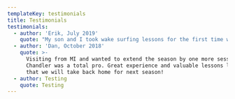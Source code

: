```yaml
---
templateKey: testimonials
title: Testimonials
testimonials:
  - author: 'Erik, July 2019'
    quote: "My son and I took wake surfing lessons for the first time with Chandler. Our boat club had recommended him and it was a great decision! He had me up surfing in no time with great spot corrections. Everything from getting up to how to get into the sweet spot in the wake and drop the rope. My son got in the water at age 10 and he got him up as well \U0001F44D\U0001F44F I couldn’t have been happier with the experience and how positive Chandler was in the whole process! I would recommend him to anyone \U0001F44C"
  - author: 'Dan, October 2018'
    quote: >-
      Visiting from MI and wanted to extend the season by one more session.
      Chandler was a total pro. Great experience and valuable lessons learned
      that we will take back home for next season!
  - author: Testing
    quote: Testing
---
```


